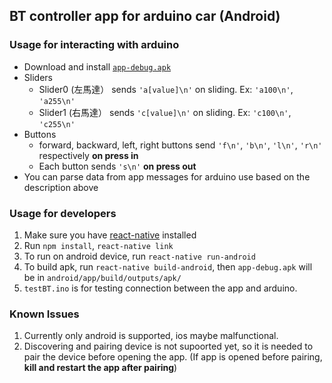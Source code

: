 ## BT controller app for arduino car (Android)


### Usage for interacting with arduino
* Download and install [`app-debug.apk`](https://github.com/stationaryfront/xue-ru-workshop/blob/master/android/app/build/outputs/apk/app-debug.apk)
* Sliders
  * Slider0 (左馬達） sends `'a[value]\n'` on sliding. Ex: `'a100\n'`, `'a255\n'`
  * Slider1 (右馬達） sends `'c[value]\n'` on sliding. Ex: `'c100\n'`, `'c255\n'`
* Buttons
  * forward, backward, left, right buttons send `'f\n'`, `'b\n'`, `'l\n'`, `'r\n'` respectively **on press in**
  * Each button sends `'s\n'` **on press out**
* You can parse data from app messages for arduino use based on the description above
  
### Usage for developers
1. Make sure you have [react-native](https://facebook.github.io/react-native/) installed
2. Run `npm install`, `react-native link`
3. To run on android device, run `react-native run-android`
4. To build apk, run `react-native build-android`, then `app-debug.apk` will be in `android/app/build/outputs/apk/`
5. `testBT.ino` is for testing connection between the app and arduino.

### Known Issues
1. Currently only android is supported, ios maybe malfunctional.
2. Discovering and pairing device is not supoorted yet, so it is needed to pair the device before opening the app. (If app is opened before pairing, **kill and restart the app after pairing**)
